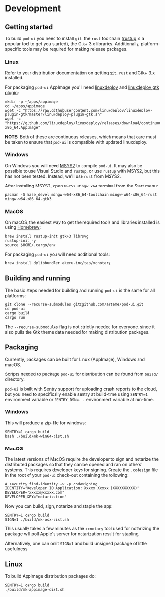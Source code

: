 # Development

## Getting started

To build `pod-ui` you need to install `git`, the `rust` toolchain 
([rustup](https://rustup.rs/) is a popular tool to get you started), the
Gtk+ 3.x libraries. Additionally, platform-specific tools may be
required for making release packages.

### Linux

Refer to your distribution documentation on getting `git`, `rust` and
Gtk+ 3.x installed.

For packaging `pod-ui` AppImage you'll need
[linuxdeploy](https://github.com/linuxdeploy/linuxdeploy) and [linuxdeploy
gtk plugin](https://github.com/linuxdeploy/linuxdeploy-plugin-gtk):

```shell
mkdir -p ~/apps/appimage
cd ~/apps/appimage
wget -c "https://raw.githubusercontent.com/linuxdeploy/linuxdeploy-plugin-gtk/master/linuxdeploy-plugin-gtk.sh"
wget -c "https://github.com/linuxdeploy/linuxdeploy/releases/download/continuous/linuxdeploy-x86_64.AppImage"
```

**NOTE:** Both of these are continuous releases, which means that care must
be taken to ensure that `pod-ui` is compatible with updated linuxdeploy.

### Windows

On Windows you will need [MSYS2](https://www.msys2.org/wiki/MSYS2-installation/)
to compile `pod-ui`. It may also be possible to use Visual Studio and `rustup`,
or use `rustup` with MSYS2, but this has not been tested. Instead, we'll use
`rust` from MSYS2.

After installing MSYS2, open `MSYS2 Mingw x64` terminal from the Start menu:
```shell
pacman -S base_devel mingw-w64-x86_64-toolchain mingw-w64-x86_64-rust mingw-w64-x86_64-gtk3
```

### MacOS

On macOS, the easiest way to get the required tools and libraries installed
is using [Homebrew](https://brew.sh):

```shell
brew install rustup-init gtk+3 librsvg
rustup-init -y
source $HOME/.cargo/env
```

For packaging `pod-ui` you will need additional tools:
```shell
brew install dylibbundler akeru-inc/tap/xcnotary
```

## Building and running

The basic steps needed for building and running `pod-ui` is the same for
all platforms:

```shell
git clone --recurse-submodules git@github.com/arteme/pod-ui.git
cd pod-ui
cargo build
cargo run
```

The `--recurse-submodules` flag is not strictly needed for everyone,
since it also pulls the Gtk theme data needed for making distribution
packages.

## Packaging

Currently, packages can be built for Linux (AppImage), Windows and macOS.

Scripts needed to package `pod-ui` for distribution can be found
from `build/` directory.

`pod-ui` is built with Sentry support for uploading crash reports to
the cloud, but you need to specifically enable sentry at build-time
using `SENTRY=1` environment variable or `SENTRY_DSN=...` environment
variable at run-time.

### Windows

This will produce a zip-file for windows:

```shell
SENTRY=1 cargo build
bash ./build/mk-win64-dist.sh
```

### MacOS

The latest versions of MacOS require the developer to sign and notarize
the distributed packages so that they can be opened and ran on others'
systems. This requires developer keys for signing. Create the `.codesign`
file in the root of your `pod-ui` check-out containing the following: 

```shell
# security find-identity -v -p codesigning
IDENTITY="Developer ID Application: Xxxxx Xxxxx (XXXXXXXXXX)"
DEVELOPER="xxxxx@xxxxx.com"
DEVELOPER_KEY="notarization"
```

Now you can build, sign, notarize and staple the app:

```shell
SENTRY=1 cargo build
SIGN=1 ./build/mk-osx-dist.sh
```

This usually takes a few minutes as the `xcnotary` tool used for
notarizing the package will poll Apple's server for notarization
result for stapling.

Alternatively, one can omit `SIGN=1` and build unsigned package
of little usefulness.

## Linux

To build AppImage distribution packages do:

```shell
SENTRY=1 cargo build
./build/mk-appimage-dist.sh
```
